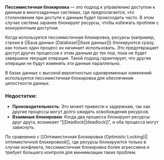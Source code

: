 **Пессимистичная блокировка** — это подход к управлению доступом к данным в многозадачных системах, где предполагается, что столкновение при доступе к данным будет происходить часто. В этом случае система заранее блокирует ресурсы, чтобы избежать проблем с конкурентным доступом.

Когда используется пессимистичная блокировка, ресурсы (например, строки в [[База данных (Database)||базе данных]]) блокируются сразу, как только один процесс их начинает использовать. Это предотвращает доступ других процессов к этим данным до тех пор, пока не будет завершена текущая операция. Такой подход гарантирует, что другие операции не будут изменять эти данные параллельно.

В базах данных с высокой вероятностью одновременных изменений используется пессимистичная блокировка для обеспечения целостности данных.

### Недостатки:

- **Производительность**: Это может привести к задержкам, так как другие процессы могут долго ожидать освобождения ресурсов.
- **Взаимные блокировки**: Когда два процесса блокируют ресурсы друг друга, возникает “[[Deadlock||deadlock]]”, и оба процесса могут зависнуть.

По сравнению с [[Оптимистичная Блокировка (Optimistic Locking)||оптимистичной блокировкой]], где ресурсы блокируются только в случае конфликта, пессимистичная блокировка более агрессивна и требует большего контроля для минимизации таких проблем.